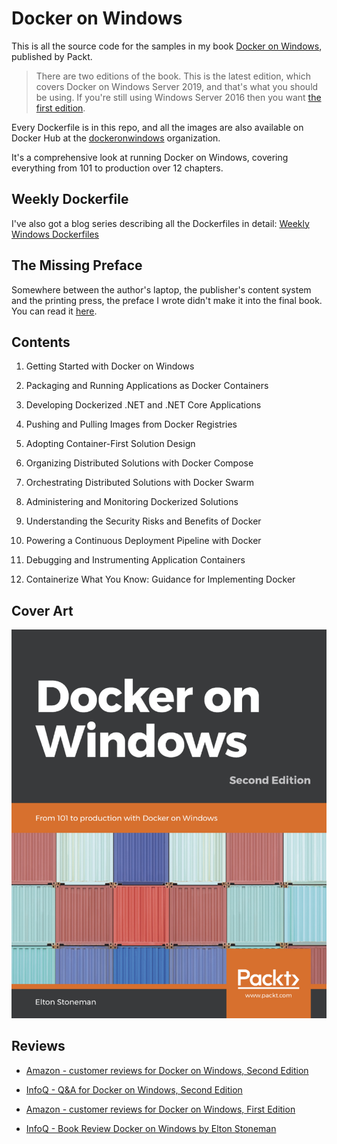 
# Docker on Windows

This is all the source code for the samples in my book [Docker on Windows](https://www.amazon.co.uk/Docker-Windows-Elton-Stoneman-ebook/dp/B0711Y4J9K), published by Packt.

> There are two editions of the book. This is the latest edition, which covers Docker on Windows Server 2019, and that's what you should be using. If you're still using Windows Server 2016 then you want [the first edition](https://github.com/sixeyed/docker-on-windows/tree/first-edition-final).

Every Dockerfile is in this repo, and all the images are also available on Docker Hub at the [dockeronwindows](https://hub.docker.com/r/dockeronwindows/) organization.

It's a comprehensive look at running Docker on Windows, covering everything from 101 to production over 12 chapters.

## Weekly Dockerfile

I've also got a blog series describing all the Dockerfiles in detail: [Weekly Windows Dockerfiles](https://blog.sixeyed.com/tag/weekly-dockerfile/)

## The Missing Preface

Somewhere between the author's laptop, the publisher's content system and the printing press, the preface I wrote didn't make it into the final book. You can read it [here](preface.md).

## Contents

1. Getting Started with Docker on Windows
	
2. Packaging and Running Applications as Docker Containers
	
3. Developing Dockerized .NET and .NET Core Applications

4. Pushing and Pulling Images from Docker Registries
	
5. Adopting Container-First Solution Design
	
6. Organizing Distributed Solutions with Docker Compose
	
7. Orchestrating Distributed Solutions with Docker Swarm
	
8. Administering and Monitoring Dockerized Solutions
	
9. Understanding the Security Risks and Benefits of Docker
	
10. Powering a Continuous Deployment Pipeline with Docker
	
11. Debugging and Instrumenting Application Containers
	
12. Containerize What You Know: Guidance for Implementing Docker

## Cover Art

![Docker on Windows by Elton Stoneman, cover page](docker-on-windows.jpg)

## Reviews

* [Amazon - customer reviews for Docker on Windows, Second Edition](https://www.amazon.com/Docker-Windows-101-production-2nd/dp/1789617375/#customerReviews)

* [InfoQ - Q&A for Docker on Windows, Second Edition](https://www.infoq.com/articles/book-docker-windows-second-edition/)

* [Amazon - customer reviews for Docker on Windows, First Edition](https://www.amazon.com/gp/product/1785281658/#customerReviews)

* [InfoQ - Book Review Docker on Windows by Elton Stoneman](https://www.infoq.com/news/2017/08/docker-windows-elton-stoneman)

